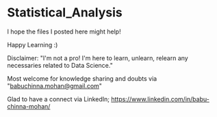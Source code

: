 # Statistical_Analysis

I hope the files I posted here might help!

Happy Learning :) 

Disclaimer: "I'm not a pro! I'm here to learn, unlearn, relearn any necessaries related to Data Science."

Most welcome for knowledge sharing and doubts  via "babuchinna.mohan@gmail.com"

Glad to have a connect via LinkedIn; https://www.linkedin.com/in/babu-chinna-mohan/
